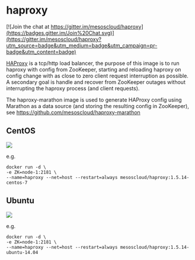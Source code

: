 # haproxy

[![Join the chat at https://gitter.im/mesoscloud/haproxy](https://badges.gitter.im/Join%20Chat.svg)](https://gitter.im/mesoscloud/haproxy?utm_source=badge&utm_medium=badge&utm_campaign=pr-badge&utm_content=badge)

[HAProxy](http://www.haproxy.org/) is a tcp/http load balancer, the purpose of this image is to run haproxy with config from ZooKeeper, starting and reloading haproxy on config change with as close to zero client request interruption as possible.  A secondary goal is handle and recover from ZooKeeper outages without interrupting the haproxy process (and client requests).

The haproxy-marathon image is used to generate HAProxy config using Marathon as a data source (and storing the resulting config in ZooKeeper), see https://github.com/mesoscloud/haproxy-marathon

## CentOS

[![](https://badge.imagelayers.io/mesoscloud/haproxy:1.5.14-centos-7.svg)](https://imagelayers.io/?images=mesoscloud/haproxy:1.5.14-centos-7)

e.g.

```
docker run -d \
-e ZK=node-1:2181 \
--name=haproxy --net=host --restart=always mesoscloud/haproxy:1.5.14-centos-7
```

## Ubuntu

[![](https://badge.imagelayers.io/mesoscloud/haproxy:1.5.14-ubuntu-14.04.svg)](https://imagelayers.io/?images=mesoscloud/haproxy:1.5.14-ubuntu-14.04)

e.g.

```
docker run -d \
-e ZK=node-1:2181 \
--name=haproxy --net=host --restart=always mesoscloud/haproxy:1.5.14-ubuntu-14.04
```
